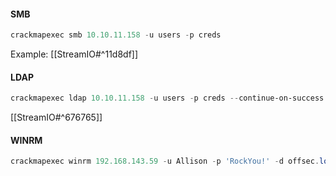 #### SMB
```powershell
crackmapexec smb 10.10.11.158 -u users -p creds
```
Example:
[[StreamIO#^11d8df]]

#### LDAP
```powershell
crackmapexec ldap 10.10.11.158 -u users -p creds --continue-on-success
```
[[StreamIO#^676765]]

#### WINRM
```powershell
crackmapexec winrm 192.168.143.59 -u Allison -p 'RockYou!' -d offsec.local
```